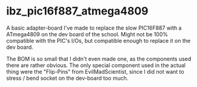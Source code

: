 # ibz_pic16f887_atmega4809
A basic adapter-board I've made to replace the slow PIC16F887 with a ATmega4809 on the dev board of the school. Might not be 100% compatible with the PIC's I/Os, but compatible enough to replace it on the dev board.

The BOM is so small that I didn't even made one, as the components used there are rather obvious.
The only special component used in the actual thing were the "Flip-Pins" from EvilMadScientist, since I did not want to stress / bend socket on the dev-board too much.
